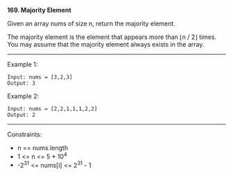 **169. Majority Element**

Given an array nums of size n, return the majority element.

The majority element is the element that appears more than ⌊n / 2⌋ times. You may assume that the majority element always exists in the array.

*** 

Example 1:
```
Input: nums = [3,2,3]
Output: 3
```
Example 2:
```
Input: nums = [2,2,1,1,1,2,2]
Output: 2
``` 
***
Constraints:

- n == nums.length
- 1 <= n <= 5 * 10<sup>4</sup>
- -2<sup>31</sup> <= nums[i] <= 2<sup>31</sup> - 1